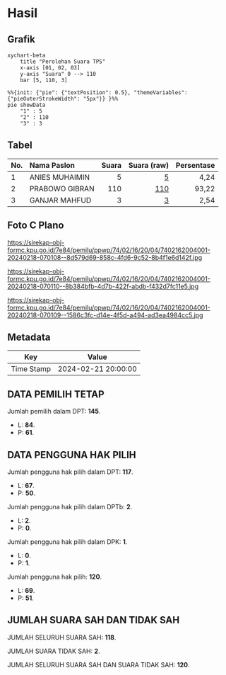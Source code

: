 # Hasil

## Grafik

```mermaid
xychart-beta
    title "Perolehan Suara TPS"
    x-axis [01, 02, 03]
    y-axis "Suara" 0 --> 110
    bar [5, 110, 3]
```

```mermaid
%%{init: {"pie": {"textPosition": 0.5}, "themeVariables": {"pieOuterStrokeWidth": "5px"}} }%%
pie showData
    "1" : 5
    "2" : 110
    "3" : 3
```

## Tabel

| No. | Nama Paslon    | Suara | Suara (raw) | Persentase |
|:--- |:-------------- | -----:| -----------:| ----------:|
| 1   | ANIES MUHAIMIN | 5     | [5][p-1]    | 4,24       |
| 2   | PRABOWO GIBRAN | 110   | [110][p-2]  | 93,22      |
| 3   | GANJAR MAHFUD  | 3     | [3][p-3]    | 2,54       |


[p-1]: https://github.com/gigit-pemilu/pemilu-2024-74-sulawesi-tenggara/blob/main/pilpres/hitung-suara/sub/74-sulawesi-tenggara/sub/02-konawe/sub/16-latoma/sub/2004-amboniki/sub/001-tps/sub/paslon-1.txt
[p-2]: https://github.com/gigit-pemilu/pemilu-2024-74-sulawesi-tenggara/blob/main/pilpres/hitung-suara/sub/74-sulawesi-tenggara/sub/02-konawe/sub/16-latoma/sub/2004-amboniki/sub/001-tps/sub/paslon-2.txt
[p-3]: https://github.com/gigit-pemilu/pemilu-2024-74-sulawesi-tenggara/blob/main/pilpres/hitung-suara/sub/74-sulawesi-tenggara/sub/02-konawe/sub/16-latoma/sub/2004-amboniki/sub/001-tps/sub/paslon-3.txt

## Foto C Plano

https://sirekap-obj-formc.kpu.go.id/7e84/pemilu/ppwp/74/02/16/20/04/7402162004001-20240218-070108--8d579d69-858c-4fd6-9c52-8b4f1e6d142f.jpg

https://sirekap-obj-formc.kpu.go.id/7e84/pemilu/ppwp/74/02/16/20/04/7402162004001-20240218-070110--8b384bfb-4d7b-422f-abdb-f432d7fc11e5.jpg

https://sirekap-obj-formc.kpu.go.id/7e84/pemilu/ppwp/74/02/16/20/04/7402162004001-20240218-070109--1586c3fc-d14e-4f5d-a494-ad3ea4984cc5.jpg


## Metadata

| Key        | Value               |
| ---------- | ------------------- |
| Time Stamp | 2024-02-21 20:00:00 |


## DATA PEMILIH TETAP

Jumlah pemilih dalam DPT: **145**.
 * L: **84**.
 * P: **61**.

## DATA PENGGUNA HAK PILIH

Jumlah pengguna hak pilih dalam DPT: **117**.
 * L: **67**.
 * P: **50**.

Jumlah pengguna hak pilih dalam DPTb: **2**.
 * L: **2**.
 * P: **0**.

Jumlah pengguna hak pilih dalam DPK: **1**.
 * L: **0**.
 * P: **1**.

Jumlah pengguna hak pilih: **120**.
 * L: **69**.
 * P: **51**.

## JUMLAH SUARA SAH DAN TIDAK SAH

JUMLAH SELURUH SUARA SAH: **118**.

JUMLAH SUARA TIDAK SAH: **2**.

JUMLAH SELURUH SUARA SAH DAN SUARA TIDAK SAH: **120**.


